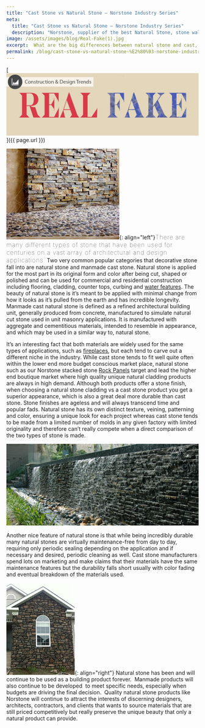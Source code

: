 ```yaml
---
title: "Cast Stone vs Natural Stone – Norstone Industry Series"
meta:
  title: "Cast Stone vs Natural Stone – Norstone Industry Series"
  description: "Norstone, supplier of the best Natural Stone, stone wall cladding, stone veneer rock panels for water features, feature walls and stacked stone walls"
image: /assets/images/blog/Real-Fake(1).jpg
excerpt:  What are the big differences between natural stone and cast, or manmade, stone products - and why are those differences important?  Here's a high level industry targeted look at the differences and some guidance on picking the right material for your project.
permalink: /blog/cast-stone-vs-natural-stone-%E2%80%93-norstone-industry-series/
---
```


[![Real Fake](/assets/images/blog/Real-Fake(1).jpg)]({{ page.url }})

![Natural Stone Shower](/assets/images/blog/Natural-Stone-Shower.jpg){: align="left"}<span style="font-size:16px;font-weight:lighter;letter-spacing:1px">There are many different types of stone that have been used for centuries on a vast array of architectural and design applications.</span> Two very common popular categories that decorative stone fall into are natural stone and manmade cast stone. Natural stone is applied for the most part in its original form and color after being cut, shaped or polished and can be used for commercial and residential construction including flooring, cladding, counter tops, curbing and [water features](/gallery/application/pools/). The beauty of natural stone is it’s meant to be applied with minimal change from how it looks as it’s pulled from the earth and has incredible longevity. Manmade cast natural stone is defined as a refined architectural building unit, generally produced from concrete, manufactured to simulate natural cut stone used in unit masonry applications. It is manufactured with aggregate and cementitious materials, intended to resemble in appearance, and which may be used in a similar way to, natural stone.

It’s an interesting fact that both materials are widely used for the same types of applications, such as [fireplaces](/gallery/application/fireplace/), but each tend to carve out a different niche in the industry. While cast stone tends to fit well quite often within the lower end more budget conscious market place, natural stone such as our Norstone stacked stone [Rock Panels](/products/stacked-stone-cladding/) target and lead the higher end boutique market where high quality unique natural cladding products are always in high demand. Although both products offer a stone finish, when choosing a natural stone cladding vs a cast stone product you get a superior appearance, which is also a great deal more durable than cast stone. Stone finishes are ageless and will always transcend time and popular fads. Natural stone has its own distinct texture, veining, patterning and color, ensuring a unique look for each project whereas cast stone tends to be made from a limited number of molds in any given factory with limited originality and therefore can’t really compete when a direct comparison of the two types of stone is made.

![Natural Stone Water Feature](/assets/images/blog/Natural-Stone-Water-Feature.jpg)

Another nice feature of natural stone is that while being incredibly durable many natural stones are virtually maintenance-free from day to day, requiring only periodic sealing depending on the application and if necessary and desired, periodic cleaning as well. Cast stone manufacturers spend lots on marketing and make claims that their materials have the same maintenance features but the durability falls short usually with color fading and eventual breakdown of the materials used.

![Cast Stone Residential Application]( /assets/images/blog/Cast-Stone-Residential-Application.jpg){: align="right"} Natural stone has been and will continue to be used as a building product forever.  Manmade products will also continue to be developed  to meet specific needs, especially when budgets are driving the final decision.  Quality natural stone products like Norstone will continue to attract the interests of discerning designers, architects, contractors, and clients that wants to source materials that are still priced competitively but really preserve the unique beauty that only a natural product can provide.
